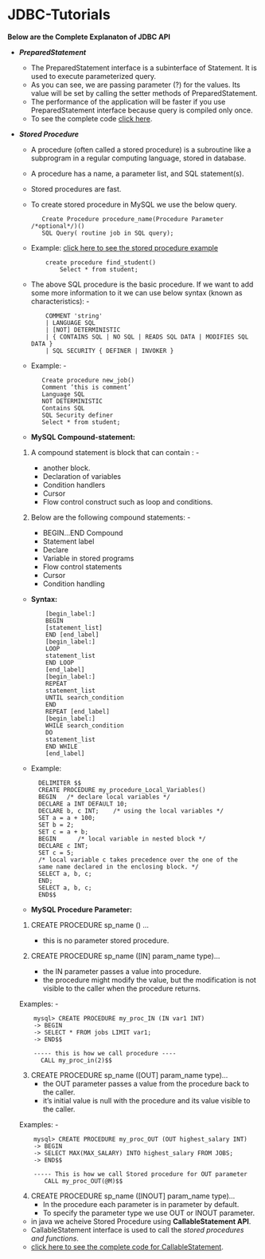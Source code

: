 # JDBC-Tutorials

**Below are the Complete Explanaton of JDBC API**

  - **_PreparedStatement_**
    - The PreparedStatement interface is a subinterface of Statement. It is used to execute parameterized query.
    - As you can see, we are passing parameter (?) for the values. Its value will be set by calling the setter methods of      PreparedStatement.
    - The performance of the application will be faster if you use PreparedStatement interface because query is compiled only once.
    - To see the complete code [click here](https://github.com/ravi115/JDBC-Tutorials/blob/master/JDBC-Tutorials/src/main/java/com/jdbc/tutorials/dao/BasicDAO.java).
    
  - **_Stored Procedure_**
     - A procedure (often called a stored procedure) is a subroutine like a subprogram in a regular computing language, stored in database.
     - A procedure has a name, a parameter list, and SQL statement(s).
     - Stored procedures are fast.
     - To create stored procedure in MySQL we use the below query.
              
              Create Procedure procedure_name(Procedure Parameter /*optional*/)()
              SQL Query( routine job in SQL query);
    - Example: [click here to see the stored procedure example](https://github.com/ravi115/JDBC-Tutorials/blob/master/Procedure_example.sql)
              
              create procedure find_student()
		          Select * from student;
    - The above SQL procedure is the basic procedure. If we want to add some more information to it we can use below syntax (known as characteristics):  -
            
              COMMENT 'string'      
              | LANGUAGE SQL      
              | [NOT] DETERMINISTIC      
              | { CONTAINS SQL | NO SQL | READS SQL DATA | MODIFIES SQL DATA }      
              | SQL SECURITY { DEFINER | INVOKER }
    - Example: - 
             
             Create procedure new_job()
             Comment ‘this is comment’
             Language SQL
             NOT DETERMINISTIC
             Contains SQL
             SQL Security definer
             Select * from student;

    - **MySQL Compound-statement:**
     1.	A compound statement is block that can contain : - 
        - 	another block.
        - 	Declaration of variables
        - 	Condition handlers
        - 	Cursor
        - 	Flow control construct such as loop and conditions.

     2.	Below are the following compound statements:  -
        - 	BEGIN…END Compound
        - 	Statement label
        - 	Declare
        - 	Variable in stored programs
        - 	Flow control statements
        - 	Cursor
        - 	Condition handling

    - **Syntax:**
    
              [begin_label:] 
              BEGIN    
              [statement_list]  
              END [end_label]    
              [begin_label:] 
              LOOP      
              statement_list  
              END LOOP 
              [end_label]    
              [begin_label:] 
              REPEAT            
              statement_list  
              UNTIL search_condition  
              END 
              REPEAT [end_label]    
              [begin_label:] 
              WHILE search_condition 
              DO           
              statement_list  
              END WHILE 
              [end_label]

    - Example:
    
            DELIMITER $$
            CREATE PROCEDURE my_procedure_Local_Variables()
            BEGIN   /* declare local variables */   
            DECLARE a INT DEFAULT 10;   
            DECLARE b, c INT;    /* using the local variables */   
            SET a = a + 100;   
            SET b = 2;   
            SET c = a + b;    
            BEGIN      /* local variable in nested block */      
            DECLARE c INT;             
            SET c = 5;       
            /* local variable c takes precedence over the one of the          
            same name declared in the enclosing block. */       
            SELECT a, b, c;   
            END;    
            SELECT a, b, c;
            END$$
    
    - **MySQL Procedure Parameter:**
     1. CREATE PROCEDURE sp_name () ...
        - this is no parameter stored procedure.
        
     2. CREATE PROCEDURE sp_name ([IN] param_name type)... 
        - the IN parameter passes a value into procedure. 
        - the procedure might modify the value, but the modification is not visible to the caller when the procedure returns. 

    Examples: - 
    
            mysql> CREATE PROCEDURE my_proc_IN (IN var1 INT)
            -> BEGIN
            -> SELECT * FROM jobs LIMIT var1;
            -> END$$
            
            ----- this is how we call procedure ----
	          CALL my_proc_in(2)$$

     3. CREATE PROCEDURE sp_name ([OUT] param_name type)... 
        - the OUT parameter passes a value from  the procedure back to the caller. 
        - it’s initial value is null with the procedure and its value visible to the caller.

    Examples:  -
    
            mysql> CREATE PROCEDURE my_proc_OUT (OUT highest_salary INT)
            -> BEGIN
            -> SELECT MAX(MAX_SALARY) INTO highest_salary FROM JOBS;
            -> END$$
            
            ----- This is how we call Stored procedure for OUT parameter
               CALL my_proc_OUT(@M)$$

    4. CREATE PROCEDURE sp_name ([INOUT] param_name type)...
        -	In the procedure each parameter is in parameter by default.
        -	To specify the parameter type we use OUT or INOUT parameter.
 
    - in java we acheive Stored Procedure using **CallableStatement API**.
    - CallableStatement interface is used to call the _stored procedures and functions_.
    - [click here to see the complete code for CallableStatement](https://github.com/ravi115/JDBC-Tutorials/blob/master/JDBC-Tutorials/src/main/java/com/jdbc/tutorials/dao/CallableDAO.java).
  

